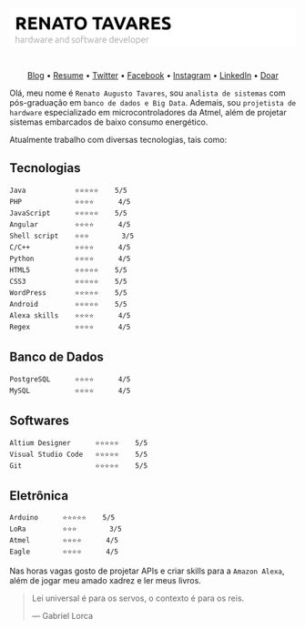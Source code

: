 ![Renato Tavares](https://raw.githubusercontent.com/rat/rat/master/img/cover.jpg)
#

<p align="center">
  <a href="">Blog</a> •
  <a href="">Resume</a> •
  <a href="">Twitter</a> •
  <a href="">Facebook</a> •
  <a href="">Instagram</a> •
  <a href="">LinkedIn</a> •
  <a href="https://www.paypal.com/cgi-bin/webscr?cmd=_s-xclick&hosted_button_id=YKQFN3FEKRFWL&source=url">Doar</a>
</p>

Olá, meu nome é `Renato Augusto Tavares`, sou `analista de sistemas` com pós-graduação em `banco de dados e Big Data`. Ademais, sou `projetista de hardware` especializado em microcontroladores da Atmel, além de projetar sistemas embarcados de baixo consumo energético. 

Atualmente trabalho com diversas tecnologias, tais como:

## Tecnologias 

```text
Java            ⭐⭐⭐⭐⭐    5/5 
PHP             ⭐⭐⭐⭐      4/5 
JavaScript      ⭐⭐⭐⭐⭐    5/5 
Angular         ⭐⭐⭐⭐      4/5 
Shell script    ⭐⭐⭐        3/5 
C/C++           ⭐⭐⭐⭐      4/5 
Python          ⭐⭐⭐⭐      4/5 
HTML5           ⭐⭐⭐⭐⭐    5/5 
CSS3            ⭐⭐⭐⭐⭐    5/5 
WordPress       ⭐⭐⭐⭐⭐    5/5 
Android         ⭐⭐⭐⭐⭐    5/5 
Alexa skills    ⭐⭐⭐⭐      4/5 
Regex           ⭐⭐⭐⭐      4/5
```

## Banco de Dados
```text
PostgreSQL      ⭐⭐⭐⭐      4/5 
MySQL           ⭐⭐⭐⭐      4/5 
```

## Softwares
```text
Altium Designer      ⭐⭐⭐⭐⭐    5/5 
Visual Studio Code   ⭐⭐⭐⭐⭐    5/5 
Git                  ⭐⭐⭐⭐⭐    5/5
```

## Eletrônica
```text
Arduino      ⭐⭐⭐⭐⭐    5/5
LoRa         ⭐⭐⭐        3/5
Atmel        ⭐⭐⭐⭐      4/5
Eagle        ⭐⭐⭐⭐      4/5
```
Nas horas vagas gosto de projetar APIs e criar skills para a `Amazon Alexa`, além de jogar meu amado xadrez e ler meus livros.


> Lei universal é para os servos, o contexto é para os reis. 
>
> — Gabriel Lorca
